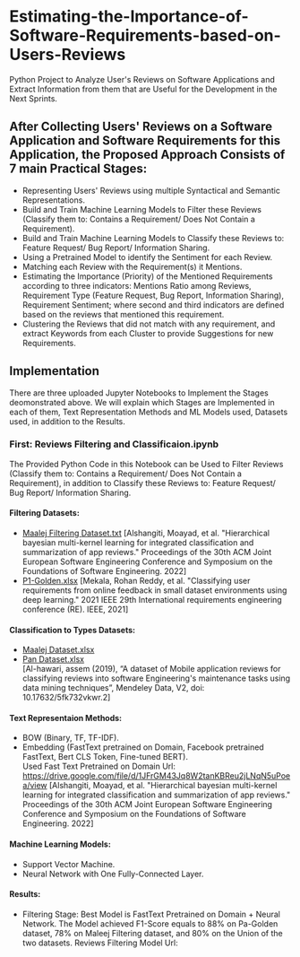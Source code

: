# Estimating-the-Importance-of-Software-Requirements-based-on-Users-Reviews
Python Project to Analyze User's Reviews on Software Applications and Extract Information from them that are Useful for the Development in the Next Sprints.
## After Collecting Users' Reviews on a Software Application and Software Requirements for this Application, the Proposed Approach Consists of 7 main Practical Stages:
* Representing Users' Reviews using multiple Syntactical and Semantic Representations.
* Build and Train Machine Learning Models to Filter these Reviews (Classify them to: Contains a Requirement/ Does Not Contain a Requirement).
* Build and Train Machine Learning Models to Classify these Reviews to: Feature Request/ Bug Report/ Information Sharing.
* Using a Pretrained Model to identify the Sentiment for each Review.
* Matching each Review with the Requirement(s) it Mentions.
* Estimating the Importance (Priority) of the Mentioned Requirements according to three indicators: Mentions Ratio among Reviews, Requirement Type (Feature Request, Bug Report, Information Sharing), Requirement Sentiment; where second and third indicators are defined based on the reviews that mentioned this requirement.
* Clustering the Reviews that did not match with any requirement, and extract Keywords from each Cluster to provide Suggestions for new Requirements.
## Implementation
There are three uploaded Jupyter Notebooks to Implement the Stages deomonstrated above. We will explain which Stages are Implemented in each of them, Text Representation Methods and ML Models used, Datasets used, in addition to the Results.
### First: Reviews Filtering and Classificaion.ipynb
The Provided Python Code in this Notebook can be Used to Filter Reviews (Classify them to: Contains a Requirement/ Does Not Contain a Requirement), in addition to Classify these Reviews to: Feature Request/ Bug Report/ Information Sharing.
#### Filtering Datasets:
* [Maalej Filtering ‏Dataset.txt](https://github.com/JudyAlashqar/Estimating-the-Importance-of-Software-Requirements-based-on-Users-Reviews/files/13050297/Maalej.Filtering.Dataset.txt)
[Alshangiti, Moayad, et al. "Hierarchical bayesian multi-kernel learning for integrated
classification and summarization of app reviews." Proceedings of the 30th ACM Joint European
Software Engineering Conference and Symposium on the Foundations of Software Engineering.
2022]
* [P1-Golden.xlsx](https://github.com/JudyAlashqar/Estimating-the-Importance-of-Software-Requirements-based-on-Users-Reviews/files/13050303/P1-Golden.xlsx)
[Mekala, Rohan Reddy, et al. "Classifying user requirements from online feedback in small
dataset environments using deep learning." 2021 IEEE 29th International requirements
engineering conference (RE). IEEE, 2021]
#### Classification to Types Datasets:
* [Maalej Dataset.xlsx](https://github.com/JudyAlashqar/Estimating-the-Importance-of-Software-Requirements-based-on-Users-Reviews/files/13050211/Maalej.Dataset.xlsx)
* [Pan Dataset.xlsx](https://github.com/JudyAlashqar/Estimating-the-Importance-of-Software-Requirements-based-on-Users-Reviews/files/13050252/Pan.Dataset.xlsx)\
[Al-hawari, assem (2019), “A dataset of Mobile application reviews for classifying reviews
into software Engineering's maintenance tasks using data mining techniques”, Mendeley Data, V2,
doi: 10.17632/5fk732vkwr.2]
#### Text Representaion Methods:
* BOW (Binary, TF, TF-IDF).
* Embedding (FastText pretrained on Domain, Facebook pretrained FastText, Bert CLS Token, Fine-tuned BERT).\
  Used Fast Text Pretrained on Domain Url: https://drive.google.com/file/d/1JFrGM43Jq8W2tanKBReu2jLNqN5uPoea/view [Alshangiti, Moayad, et al. "Hierarchical bayesian multi-kernel learning for integrated
classification and summarization of app reviews." Proceedings of the 30th ACM Joint European
Software Engineering Conference and Symposium on the Foundations of Software Engineering.
2022]
#### Machine Learning Models:
* Support Vector Machine.
* Neural Network with One Fully-Connected Layer.
#### Results:
* Filtering Stage: Best Model is FastText Pretrained on Domain + Neural Network. The Model achieved F1-Score equals to 88% on Pa-Golden dataset, 78% on Maleej Filtering dataset, and 80% on the Union of the two datasets.
  Reviews Filtering Model Url: 



